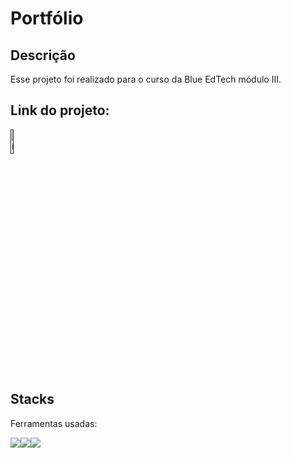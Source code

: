# Portfólio

## Descrição
Esse projeto foi realizado para o curso da Blue EdTech módulo III.

## Link do projeto:
<a href="" target="_blank"><img style="width:10%" src="./public/css/iconplanet.png" alt="ícone de foguete"></a>

## Stacks
Ferramentas usadas:
<div style="display:flex">
<img src="https://img.icons8.com/color/48/000000/javascript--v1.png"/>
<img src="https://img.icons8.com/color/48/000000/html-5--v2.png"/>
<img src="https://img.icons8.com/color/48/000000/css3.png"/>
</div>
